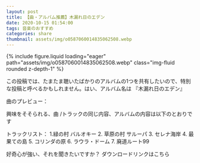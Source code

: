 ```yaml
---
layout: post
title: 【曲・アルバム推薦】木漏れ日のエデン
date: 2020-10-15 01:54:00
tags: 音楽のおすすめ
categories: share
thumbnail: assets/img/o0587060014835062508.webp
---
```


<div class="row mt-3">
    <div class="col-sm mt-3 mt-md-0">
        {% include figure.liquid loading="eager" path="assets/img/o0587060014835062508.webp" class="img-fluid rounded z-depth-1" %}
    </div>
</div>

この投稿では、たまたま聴いたばかりのアルバムの1つを共有したいので、特別な投稿と呼べるかもしれません。はい、アルバム名は 『木漏れ日のエデン』

曲のプレビュー：

興味をそそられる、曲 /トラックの同じ内容、アルバムの内容は以下のとおりです

トラックリスト： 
1.緑の村 バルオキー 
2. 草原の村 サルーパ 
3. セレナ海岸 
4. 最果ての島 
5. コリンダの原 
6. ラウラ・ドーム 
7. 廃道ルート99

好奇心が強い、それを聞きたいですか？ ダウンロードリンクはこちら
